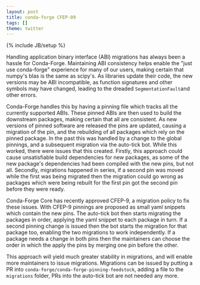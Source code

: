```yaml
---
layout: post
title: conda-forge CFEP-09
tags: []
theme: twitter
---
```

{% include JB/setup %}

Handling application binary interface (ABI) migrations has always been a hassle for Conda-Forge.
Maintaining ABI consistency helps enable the "just use conda-forge" experience for many of our users,
making certain that numpy's blas is the same as scipy's.
As libraries update their code, the new versions may be ABI incompatible, as function signatures and other symbols
may have changed, leading to the dreaded ``SegmentationFault``and other errors.

Conda-Forge handles this by having a pinning file which tracks all the currently supported ABIs.
These pinned ABIs are then used to build the downstream packages, making certain that all are consistent.
As new versions of pinned software are released the pins are updated, causing a migration of the pin, and the
rebuilding of all packages which rely on the pinned package.
In the past this was handled by a change to the global pinnings, and a subsequent migration via the auto-tick bot.
While this worked, there were issues that this created.
Firstly, this approach could cause unsatisfiable build dependencies for new packages, as some of the new package's
dependencies had been compiled with the new pins, but not all.
Secondly, migrations happened in series, if a second pin was moved while the first was being migrated then the 
migration could go wrong as packages which were being rebuilt for the first pin got the second pin before they were
ready.

Conda-Forge Core has recently approved CFEP-9, a migration policy to fix these issues.
With CFEP-9 pinnings are proposed as small yaml snippets which contain the new pins.
The auto-tick bot then starts migrating the packages in order, applying the yaml snippet to each package in turn.
If a second pinning change is issued then the bot starts the migration for that package too, enabling the
two migrations to work independently.
If a package needs a change in both pins then the maintainers can choose the order in which the apply the pins
by merging one pin before the other.

This approach will yield much greater stability in migrations, and will enable more maintainers to issue migrations.
Migrations can be issued by putting a PR into `conda-forge/conda-forge-pinning-feedstock`, adding a file to the
`migrations` folder, PRs into the auto-tick bot are not needed any more.
